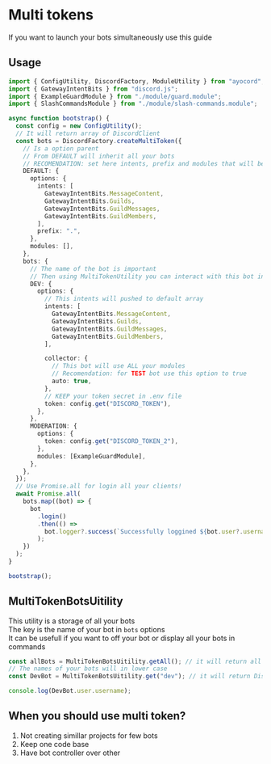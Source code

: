 # Multi tokens

If you want to launch your bots simultaneously use this guide

## Usage

```ts
import { ConfigUtility, DiscordFactory, ModuleUtility } from "ayocord";
import { GatewayIntentBits } from "discord.js";
import { ExampleGuardModule } from "./module/guard.module";
import { SlashCommandsModule } from "./module/slash-commands.module";

async function bootstrap() {
  const config = new ConfigUtility();
  // It will return array of DiscordClient
  const bots = DiscordFactory.createMultiToken({
    // Is a option parent
    // From DEFAULT will inherit all your bots
    // RECOMENDATION: set here intents, prefix and modules that will be simillar in other bots!
    DEFAULT: {
      options: {
        intents: [
          GatewayIntentBits.MessageContent,
          GatewayIntentBits.Guilds,
          GatewayIntentBits.GuildMessages,
          GatewayIntentBits.GuildMembers,
        ],
        prefix: ".",
      },
      modules: [],
    },
    bots: {
      // The name of the bot is important
      // Then using MultiTokenUtility you can interact with this bot inside your cod
      DEV: {
        options: {
          // This intents will pushed to default array
          intents: [
            GatewayIntentBits.MessageContent,
            GatewayIntentBits.Guilds,
            GatewayIntentBits.GuildMessages,
            GatewayIntentBits.GuildMembers,
          ],

          collector: {
            // This bot will use ALL your modules
            // Recomendation: for TEST bot use this option to true
            auto: true,
          },
          // KEEP your token secret in .env file
          token: config.get("DISCORD_TOKEN"),
        },
      },
      MODERATION: {
        options: {
          token: config.get("DISCORD_TOKEN_2"),
        },
        modules: [ExampleGuardModule],
      },
    },
  });
  // Use Promise.all for login all your clients!
  await Promise.all(
    bots.map((bot) => {
      bot
        .login()
        .then(() =>
          bot.logger?.success(`Successfully loggined ${bot.user?.username}`)
        );
    })
  );
}

bootstrap();
```

## MultiTokenBotsUitility

This utility is a storage of all your bots <br>
The key is the name of your bot in `bots` options <br>
It can be usefull if you want to off your bot or display all your bots in commands

```ts
const allBots = MultiTokenBotsUitility.getAll(); // it will return all your bots
// The names of your bots will in lower case
const DevBot = MultiTokenBotsUitility.get("dev"); // it will return DiscordClient

console.log(DevBot.user.username);
```

## When you should use multi token?

<ol>
  <li>Not creating simillar projects for few bots</li>
  <li>Keep one code base</li>
  <li>Have bot controller over other</li>
</ol>
